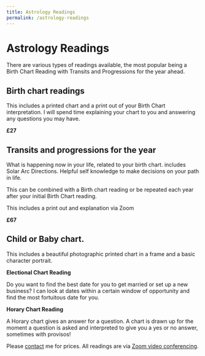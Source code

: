 ```yaml
---
title: Astrology Readings
permalink: /astrology-readings
---
```

# Astrology Readings

There are various types of readings available, the most popular being a Birth Chart Reading with Transits and Progressions for the year ahead.

## Birth chart readings

This includes a printed chart and a print out of your Birth Chart interpretation. I will spend time explaining your chart to you and answering any questions you may have.

**£27**

## Transits and progressions for the year

What is happening now in your life, related to your birth chart.
includes Solar Arc Directions. Helpful self knowledge to make decisions on your path in life.

This can be combined with a Birth chart reading or be repeated each year after your initial Birth Chart reading.

This includes a print out and explanation via Zoom

**£67**

## Child or Baby chart.

This includes a beautiful photographic printed chart in a frame and a basic character portrait.

**Electional Chart Reading**

Do you want to find the best date for you to get married or set up a new business? I can look at dates within a certain window of opportunity and find the most fortuitous date for you.

**Horary Chart Reading**

A Horary chart gives an answer for a question. A chart is drawn up for the moment a question is asked and interpreted to give you a yes or no answer, sometimes with provisos!

Please [contact](/contact) me for prices. All readings are via  [Zoom video conferencing](https://zoom.us/). 
